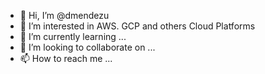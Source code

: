 - 👋 Hi, I’m @dmendezu
- 👀 I’m interested in AWS. GCP and others Cloud Platforms
- 🌱 I’m currently learning ...
- 💞️ I’m looking to collaborate on ...
- 📫 How to reach me ...

<!---
dmendezu/dmendezu is a ✨ special ✨ repository because its `README.md` (this file) appears on your GitHub profile.
You can click the Preview link to take a look at your changes.
--->
